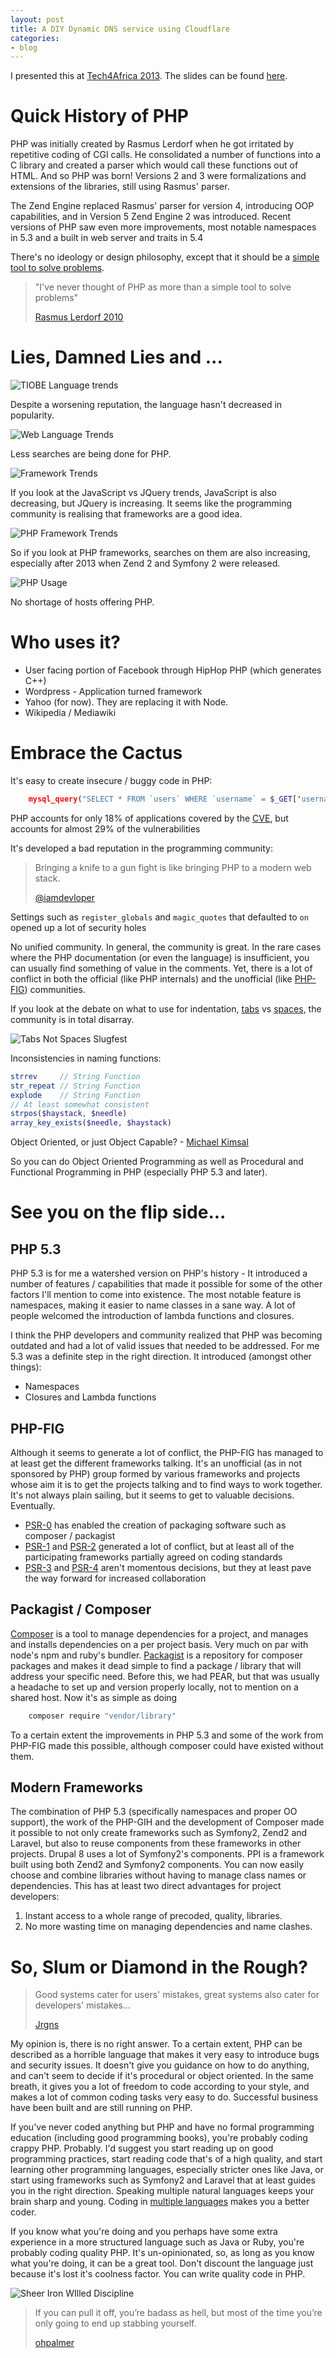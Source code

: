 ```yaml
---
layout: post
title: A DIY Dynamic DNS service using Cloudflare
categories:
- blog
---
```


I presented this at [Tech4Africa 2013][20]. The slides can be found [here][21].

Quick History of PHP
====================

PHP was initially created by Rasmus Lerdorf when he got irritated by repetitive coding of CGI calls. He consolidated a number of
functions into a C library and created a parser which would call these functions out of HTML. And so PHP was born! Versions
2 and 3 were formalizations and extensions of the libraries, still using Rasmus' parser.

The Zend Engine replaced Rasmus' parser for version 4, introducing OOP capabilities, and in Version 5 Zend Engine 2 was
introduced. Recent versions of PHP saw even more improvements, most notable namespaces in 5.3 and a built in web server
and traits in 5.4

There's no ideology or design philosophy, except that it should be a [simple tool to solve problems][4].

> "I've never thought of PHP as more than a simple tool to solve problems"
>
>   [Rasmus Lerdorf 2010][6]

Lies, Damned Lies and ...
=========================

![TIOBE Language trends](../img/tiobe-language-trends.png)

Despite a worsening reputation, the language hasn't decreased in popularity.

![Web Language Trends](../img/web-language-trends.png)

Less searches are being done for PHP.

![Framework Trends](../img/framework-trends.png)

If you look at the JavaScript vs JQuery trends, JavaScript is also decreasing, but JQuery is increasing. It seems like
the programming community is realising that frameworks are a good idea.

![PHP Framework Trends](../img/php-framework-trends.png)

So if you look at PHP frameworks, searches on them are also increasing, especially after 2013 when Zend 2 and Symfony 2
were released.

![PHP Usage](../img/php-usage.png)

No shortage of hosts offering PHP.

Who uses it?
============

* User facing portion of Facebook through HipHop PHP (which generates C++)
* Wordpress - Application turned framework
* Yahoo (for now). They are replacing it with Node.
* Wikipedia / Mediawiki

Embrace the Cactus
==================

It's easy to create insecure / buggy code in PHP:

```php
    mysql_query("SELECT * FROM `users` WHERE `username` = $_GET['username']");
```

PHP accounts for only 18% of applications covered by the <abbr class="Common Vulnerabilities and Exposures">[CVE][14]</abbr>, but accounts for almost 29% of the  vulnerabilities

It's developed a bad reputation in the programming community:

> Bringing a knife to a gun fight is like bringing PHP to a modern web stack.
>
>   [@iamdevloper][7]

Settings such as `register_globals` and `magic_quotes` that defaulted to `on` opened up a lot of security holes

No unified community. In general, the community is great. In the rare cases where the PHP documentation (or even the language) is insufficient,
you can usually find something of value in the comments. Yet, there is a lot of conflict in both the official (like PHP internals) and
the unofficial (like [PHP-FIG][1]) communities.

If you look at the debate on what to use for indentation, [tabs][2] vs [spaces][3], the community is in total disarray.

![Tabs Not Spaces Slugfest](../img/tabs-not-spaces.png)

Inconsistencies in naming functions:

```php
strrev     // String Function
str_repeat // String Function
explode    // String Function
// At least somewhat consistent
strpos($haystack, $needle)
array_key_exists($needle, $haystack)
```

Object Oriented, or just Object Capable? - [Michael Kimsal][8]

So you can do Object Oriented Programming as well as Procedural and Functional Programming in PHP (especially PHP 5.3 and later).

See you on the flip side...
===========================

PHP 5.3
-------

PHP 5.3 is for me a watershed version on PHP's history - It introduced a number of features / capabilities that made it possible
for some of the other factors I'll mention to come into existence. The most notable feature is namespaces, making it easier
to name classes in a sane way. A lot of people welcomed the introduction of lambda functions and closures.

I think the PHP developers and community realized that PHP was becoming outdated and had a lot of valid issues that needed
to be addressed. For me 5.3 was a definite step in the right direction. It introduced (amongst other things):

* Namespaces
* Closures and Lambda functions

PHP-FIG
-------

Although it seems to generate a lot of conflict, the PHP-FIG has managed to at least get the different frameworks talking.
It's an unofficial (as in not sponsored by PHP) group formed by various frameworks and projects whose aim it is to get
the projects talking and to find ways to work together. It's not always plain sailing, but it seems to get to valuable
decisions. Eventually.

* [PSR-0][9] has enabled the creation of packaging software such as composer / packagist
* [PSR-1][16] and [PSR-2][17] generated a lot of conflict, but at least all of the participating frameworks partially agreed on coding standards
* [PSR-3][18] and [PSR-4][19] aren't momentous decisions, but they at least pave the way forward for increased collaboration

Packagist / Composer
--------------------

[Composer][11] is a tool to manage dependencies for a project, and manages and installs dependencies on a per project
basis. Very much on par with node's npm and ruby's bundler. [Packagist][10] is a repository for composer packages and
makes it dead simple to find a package / library that will address your specific need. Before this, we had PEAR, but
that was usually a headache to set up and version properly locally, not to mention on a shared host.
Now it's as simple as doing

```bash
    composer require "vendor/library"
```

To a certain extent the improvements in PHP 5.3 and some of the work from PHP-FIG made this possible, although composer
could have existed without them.

Modern Frameworks
-----------------

The combination of PHP 5.3 (specifically namespaces and proper OO support), the work of the PHP-GIH and the development
of Composer made it possible to not only create frameworks such as Symfony2, Zend2 and Laravel, but also to reuse components
from these frameworks in other projects. Drupal 8 uses a lot of Symfony2's components. PPI is a framework built using
both Zend2 and Symfony2 components. You can now easily choose and combine libraries without having to manage class names
or dependencies. This has at least two direct advantages for project developers:

1. Instant access to a whole range of precoded, quality, libraries.
2. No more wasting time on managing dependencies and name clashes.

So, Slum or Diamond in the Rough?
=================================

> Good systems cater for users' mistakes, great systems also cater for developers' mistakes...
>
>   [Jrgns][12]

My opinion is, there is no right answer. To a certain extent, PHP can be described as a horrible language that makes it
very easy to introduce bugs and security issues. It doesn't give you guidance on how to do anything, and can't seem to
decide if it's procedural or object oriented. In the same breath, it gives you a lot of freedom to code according to your
style, and makes a lot of common coding tasks very easy to do. Successful business have been built and are still running
on PHP.

If you've never coded anything but PHP and have no formal programming education (including good programming books), you're
probably coding crappy PHP. Probably. I'd suggest you start reading up on good programming practices, start reading code
that's of a high quality, and start learning other programming languages, especially stricter ones like Java, or start
using frameworks such as Symfony2 and Laravel that at least guides you in the right direction. Speaking multiple natural
languages keeps your brain sharp and young. Coding in [multiple languages][5] makes you a better coder.

If you know what you're doing and you perhaps have some extra experience in a more structured language such as Java or Ruby,
you're probably coding quality PHP. It's un-opinionated, so, as long as you know what you're doing, it can be a great tool.
Don't discount the language just because it's lost it's coolness factor. You can write quality code in PHP.

![Sheer Iron WIlled Discipline](../img/sheer-iron-willed-discipline.png)

> If you can pull it off, you’re badass as hell, but most of the time you’re only going to end up stabbing yourself.
>
>   [ohpalmer][13]

[1]: http://www.php-fig.org/
[2]: http://philsturgeon.co.uk/blog/2013/04/psr2-the-tough-decision
[3]: https://github.com/php-fig/fig-standards/pull/35
[4]: http://toys.lerdorf.com/archives/38-The-no-framework-PHP-MVC-framework.html
[5]: http://www.sciencemag.org/content/330/6002/332.summary
[6]: https://twitter.com/rasmus/status/1938080214814720
[7]: https://twitter.com/iamdevloper/status/380285502580338688
[8]: http://michaelkimsal.com/blog/php-is-not-object-oriented/
[9]: https://github.com/php-fig/fig-standards/blob/master/accepted/PSR-0.md
[10]: https://packagist.org/
[11]: http://getcomposer.org/
[12]: https://twitter.com/jrgns/status/365357629469499392
[13]: https://twitter.com/ohpalmer/status/380290678502461440
[14]: http://www.coelho.net/php_cve.html
[15]: http://www.tiobe.com/index.php/content/paperinfo/tpci/index.html
[16]: https://github.com/php-fig/fig-standards/blob/master/accepted/PSR-1-basic-coding-standard.md
[17]: https://github.com/php-fig/fig-standards/blob/master/accepted/PSR-2-coding-style-guide.md
[18]: https://github.com/php-fig/fig-standards/blob/master/accepted/PSR-3-logger-interface.md
[19]: https://github.com/php-fig/fig-standards/blob/master/proposed/psr-4-autoloader/psr-4-autoloader.md
[20]: http://www.tech4africa.com
[21]: http://jrgns.net/talks/phpslums
